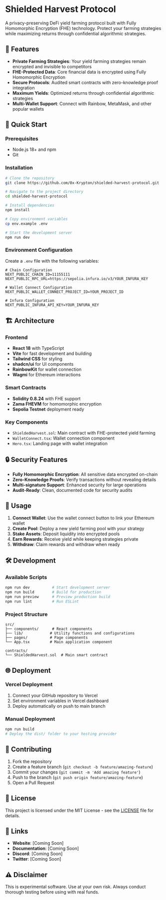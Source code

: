 # Shielded Harvest Protocol

A privacy-preserving DeFi yield farming protocol built with Fully Homomorphic Encryption (FHE) technology. Protect your farming strategies while maximizing returns through confidential algorithmic strategies.

## 🌟 Features

- **Private Farming Strategies**: Your yield farming strategies remain encrypted and invisible to competitors
- **FHE-Protected Data**: Core financial data is encrypted using Fully Homomorphic Encryption
- **Secure Protocols**: Audited smart contracts with zero-knowledge proof integration
- **Maximum Yields**: Optimized returns through confidential algorithmic strategies
- **Multi-Wallet Support**: Connect with Rainbow, MetaMask, and other popular wallets

## 🚀 Quick Start

### Prerequisites

- Node.js 18+ and npm
- Git

### Installation

```bash
# Clone the repository
git clone https://github.com/0x-Krypton/shielded-harvest-protocol.git

# Navigate to the project directory
cd shielded-harvest-protocol

# Install dependencies
npm install

# Copy environment variables
cp env.example .env

# Start the development server
npm run dev
```

### Environment Configuration

Create a `.env` file with the following variables:

```env
# Chain Configuration
NEXT_PUBLIC_CHAIN_ID=11155111
NEXT_PUBLIC_RPC_URL=https://sepolia.infura.io/v3/YOUR_INFURA_KEY

# Wallet Connect Configuration
NEXT_PUBLIC_WALLET_CONNECT_PROJECT_ID=YOUR_PROJECT_ID

# Infura Configuration
NEXT_PUBLIC_INFURA_API_KEY=YOUR_INFURA_KEY
```

## 🏗️ Architecture

### Frontend
- **React 18** with TypeScript
- **Vite** for fast development and building
- **Tailwind CSS** for styling
- **shadcn/ui** for UI components
- **RainbowKit** for wallet connection
- **Wagmi** for Ethereum interactions

### Smart Contracts
- **Solidity 0.8.24** with FHE support
- **Zama FHEVM** for homomorphic encryption
- **Sepolia Testnet** deployment ready

### Key Components
- `ShieldedHarvest.sol`: Main contract with FHE-protected yield farming
- `WalletConnect.tsx`: Wallet connection component
- `Hero.tsx`: Landing page with wallet integration

## 🔒 Security Features

- **Fully Homomorphic Encryption**: All sensitive data encrypted on-chain
- **Zero-Knowledge Proofs**: Verify transactions without revealing details
- **Multi-signature Support**: Enhanced security for large operations
- **Audit-Ready**: Clean, documented code for security audits

## 📱 Usage

1. **Connect Wallet**: Use the wallet connect button to link your Ethereum wallet
2. **Create Pool**: Deploy a new yield farming pool with your strategy
3. **Stake Assets**: Deposit liquidity into encrypted pools
4. **Earn Rewards**: Receive yield while keeping strategies private
5. **Withdraw**: Claim rewards and withdraw when ready

## 🛠️ Development

### Available Scripts

```bash
npm run dev          # Start development server
npm run build        # Build for production
npm run preview      # Preview production build
npm run lint         # Run ESLint
```

### Project Structure

```
src/
├── components/      # React components
├── lib/            # Utility functions and configurations
├── pages/          # Page components
└── App.tsx         # Main application component

contracts/
└── ShieldedHarvest.sol  # Main smart contract
```

## 🌐 Deployment

### Vercel Deployment

1. Connect your GitHub repository to Vercel
2. Set environment variables in Vercel dashboard
3. Deploy automatically on push to main branch

### Manual Deployment

```bash
npm run build
# Deploy the dist/ folder to your hosting provider
```

## 🤝 Contributing

1. Fork the repository
2. Create a feature branch (`git checkout -b feature/amazing-feature`)
3. Commit your changes (`git commit -m 'Add amazing feature'`)
4. Push to the branch (`git push origin feature/amazing-feature`)
5. Open a Pull Request

## 📄 License

This project is licensed under the MIT License - see the [LICENSE](LICENSE) file for details.

## 🔗 Links

- **Website**: [Coming Soon]
- **Documentation**: [Coming Soon]
- **Discord**: [Coming Soon]
- **Twitter**: [Coming Soon]

## ⚠️ Disclaimer

This is experimental software. Use at your own risk. Always conduct thorough testing before using with real funds.
